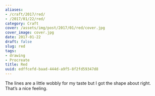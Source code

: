 ```yaml
---
aliases:
- /craft/2017/red/
- /2017/01/22/red/
category: Craft
cover: /assets/img/post/2017/01/red/cover.jpg
cover_image: cover.jpg
date: 2017-01-22
draft: false
slug: red
tags:
- drawing
- Procreate
title: Red
uuid: edffcefd-baad-444d-a9f5-8f2fd59347d8
---
```


The lines are a little wobbly for my taste but I got the shape about right. That’s a nice feeling.